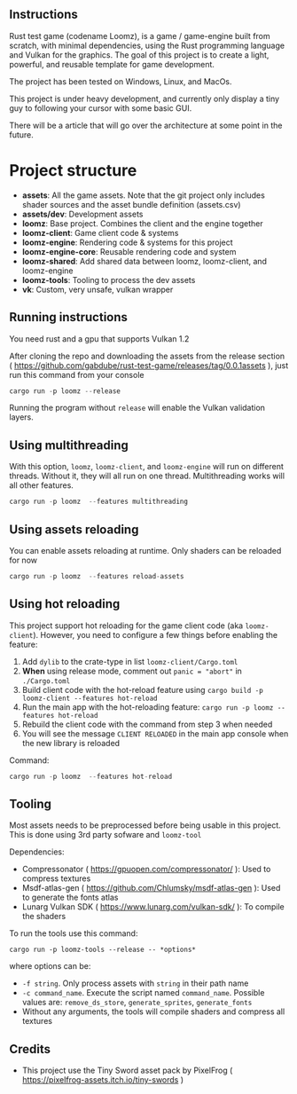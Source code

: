 ## Instructions

Rust test game (codename Loomz), is a game / game-engine built from scratch, with minimal dependencies, using the Rust programming language and Vulkan for the graphics. The goal of this project is to create a light, powerful, and reusable template for game development.

The project has been tested on Windows, Linux, and MacOs.  

This project is under heavy development, and currently only display a tiny guy to following your cursor with some basic GUI.

There will be a article that will go over the architecture at some point in the future. 

# Project structure

* **assets**: All the game assets. Note that the git project only includes shader sources and the asset bundle definition (assets.csv)
* **assets/dev**: Development assets
* **loomz**: Base project. Combines the client and the engine together
* **loomz-client**: Game client code & systems
* **loomz-engine**: Rendering code & systems for this project
* **loomz-engine-core**: Reusable rendering code and system
* **loomz-shared**: Add shared data between loomz, loomz-client, and loomz-engine
* **loomz-tools**: Tooling to process the dev assets
* **vk**: Custom, very unsafe, vulkan wrapper

## Running instructions

You need rust and a gpu that supports Vulkan 1.2

After cloning the repo and downloading the assets from the release section ( https://github.com/gabdube/rust-test-game/releases/tag/0.0.1assets ), just run this command from your console

```rust
cargo run -p loomz --release
```

Running the program without `release` will enable the Vulkan validation layers.

## Using multithreading

With this option, `loomz`, `loomz-client`, and `loomz-engine` will run on different threads. Without it, they will all run on one thread. Multithreading works will all other
features. 

```rust
cargo run -p loomz  --features multithreading
```

## Using assets reloading

You can enable assets reloading at runtime. Only shaders can be reloaded for now

```rust
cargo run -p loomz  --features reload-assets
```

## Using hot reloading

This project support hot reloading for the game client code (aka `loomz-client`). However, you need to configure a few things before enabling the feature:

1. Add `dylib` to the crate-type in list `loomz-client/Cargo.toml`
1. **When** using release mode, comment out `panic = "abort"` in `./Cargo.toml`
2. Build client code with the hot-reload feature using `cargo build -p loomz-client --features hot-reload`
3. Run the main app with the hot-reloading feature: `cargo run -p loomz --features hot-reload`
4. Rebuild the client code with the command from step 3 when needed
5. You will see the message `CLIENT RELOADED` in the main app console when the new library is reloaded

Command: 
```rust
cargo run -p loomz  --features hot-reload
```


## Tooling

Most assets needs to be preprocessed before being usable in this project. This is done using 3rd party sofware and `loomz-tool`

Dependencies:

* Compressonator ( https://gpuopen.com/compressonator/ ): Used to compress textures
* Msdf-atlas-gen ( https://github.com/Chlumsky/msdf-atlas-gen ): Used to generate the fonts atlas
* Lunarg Vulkan SDK ( https://www.lunarg.com/vulkan-sdk/ ): To compile the shaders

To run the tools use this command:

```
cargo run -p loomz-tools --release -- *options*
```

where options can be:

* `-f string`. Only process assets with `string` in their path name
* `-c command_name`. Execute the script named `command_name`. Possible values are: `remove_ds_store`, `generate_sprites`, `generate_fonts`
* Without any arguments, the tools will compile shaders and compress all textures

## Credits

* This project use the Tiny Sword asset pack by PixelFrog ( https://pixelfrog-assets.itch.io/tiny-swords )
